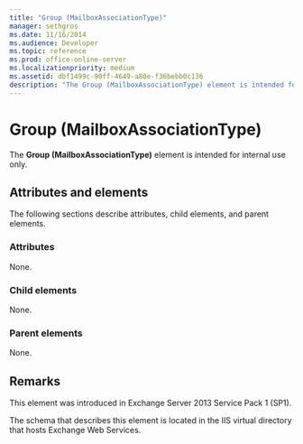 ```yaml
---
title: "Group (MailboxAssociationType)"
manager: sethgros
ms.date: 11/16/2014
ms.audience: Developer
ms.topic: reference
ms.prod: office-online-server
ms.localizationpriority: medium
ms.assetid: dbf1499c-90ff-4649-a80e-f36bebb0c136
description: "The Group (MailboxAssociationType) element is intended for internal use only."
---
```


# Group (MailboxAssociationType)

The **Group (MailboxAssociationType)** element is intended for internal use only. 

## Attributes and elements

The following sections describe attributes, child elements, and parent elements.
  
### Attributes

None.
  
### Child elements

None.
  
### Parent elements

None.
  
## Remarks

This element was introduced in Exchange Server 2013 Service Pack 1 (SP1).
  
The schema that describes this element is located in the IIS virtual directory that hosts Exchange Web Services.
  

